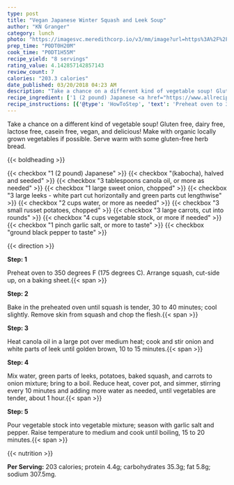 ```yaml
---
type: post
title: "Vegan Japanese Winter Squash and Leek Soup"
author: "KN Granger"
category: lunch
photo: "https://imagesvc.meredithcorp.io/v3/mm/image?url=https%3A%2F%2Fimages.media-allrecipes.com%2Fuserphotos%2F7058292.jpg"
prep_time: "P0DT0H20M"
cook_time: "P0DT1H55M"
recipe_yield: "8 servings"
rating_value: 4.142857142857143
review_count: 7
calories: "203.3 calories"
date_published: 03/20/2018 04:23 AM
description: "Take a chance on a different kind of vegetable soup! Gluten free, dairy free, lactose free, casein free, vegan, and delicious! Make with organic locally grown vegetables if possible. Serve warm with some gluten-free herb bread."
recipe_ingredient: ['1 (2 pound) Japanese <a href="https://www.allrecipes.com/article/types-of-winter-squash/" aria-label="winter squash">winter squash</a> (kabocha), halved and seeded', '3 tablespoons canola oil, or more as needed', '1 large sweet onion, chopped', '3 large leeks - white part cut horizontally and green parts cut lengthwise', '2 cups water, or more as needed', '3 small russet potatoes, chopped', '3 large carrots, cut into rounds', '4 cups vegetable stock, or more if needed', '1 pinch garlic salt, or more to taste', 'ground black pepper to taste']
recipe_instructions: [{'@type': 'HowToStep', 'text': 'Preheat oven to 350 degrees F (175 degrees C). Arrange squash, cut-side up, on a baking sheet.\n'}, {'@type': 'HowToStep', 'text': 'Bake in the preheated oven until squash is tender, 30 to 40 minutes; cool slightly. Remove skin from squash and chop the flesh.\n'}, {'@type': 'HowToStep', 'text': 'Heat canola oil in a large pot over medium heat; cook and stir onion and white parts of leek until golden brown, 10 to 15 minutes.\n'}, {'@type': 'HowToStep', 'text': 'Mix water, green parts of leeks, potatoes, baked squash, and carrots to onion mixture; bring to a boil. Reduce heat, cover pot, and simmer, stirring every 10 minutes and adding more water as needed, until vegetables are tender, about 1 hour.\n'}, {'@type': 'HowToStep', 'text': 'Pour vegetable stock into vegetable mixture; season with garlic salt and pepper. Raise temperature to medium and cook until boiling, 15 to 20 minutes.\n'}]
---
```


Take a chance on a different kind of vegetable soup! Gluten free, dairy free, lactose free, casein free, vegan, and delicious! Make with organic locally grown vegetables if possible. Serve warm with some gluten-free herb bread. 

{{< boldheading >}}

{{< checkbox "1 (2 pound) Japanese" >}}
{{< checkbox "(kabocha), halved and seeded" >}}
{{< checkbox "3 tablespoons canola oil, or more as needed" >}}
{{< checkbox "1 large sweet onion, chopped" >}}
{{< checkbox "3 large leeks - white part cut horizontally and green parts cut lengthwise" >}}
{{< checkbox "2 cups water, or more as needed" >}}
{{< checkbox "3 small russet potatoes, chopped" >}}
{{< checkbox "3 large carrots, cut into rounds" >}}
{{< checkbox "4 cups vegetable stock, or more if needed" >}}
{{< checkbox "1 pinch garlic salt, or more to taste" >}}
{{< checkbox "ground black pepper to taste" >}}


{{< direction >}}

**Step: 1**

Preheat oven to 350 degrees F (175 degrees C). Arrange squash, cut-side up, on a baking sheet.{{< span >}}

**Step: 2**

Bake in the preheated oven until squash is tender, 30 to 40 minutes; cool slightly. Remove skin from squash and chop the flesh.{{< span >}}

**Step: 3**

Heat canola oil in a large pot over medium heat; cook and stir onion and white parts of leek until golden brown, 10 to 15 minutes.{{< span >}}

**Step: 4**

Mix water, green parts of leeks, potatoes, baked squash, and carrots to onion mixture; bring to a boil. Reduce heat, cover pot, and simmer, stirring every 10 minutes and adding more water as needed, until vegetables are tender, about 1 hour.{{< span >}}

**Step: 5**

Pour vegetable stock into vegetable mixture; season with garlic salt and pepper. Raise temperature to medium and cook until boiling, 15 to 20 minutes.{{< span >}}

{{< nutrition >}}

**Per Serving:** 203 calories; protein 4.4g; carbohydrates 35.3g; fat 5.8g; sodium 307.5mg.